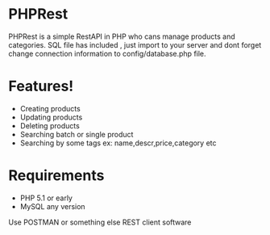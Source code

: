 # PHPRest


PHPRest is a simple RestAPI in PHP who cans manage products and categories.
SQL file has included  , just import to your server and dont forget change
connection information to config/database.php file.


#  Features!

  - Creating products
  - Updating products
  - Deleting products
  - Searching batch or single product
  - Searching by some tags ex:  name,descr,price,category etc


# Requirements
 - PHP 5.1 or early
 - MySQL any version
 
Use POSTMAN or something else REST client software
